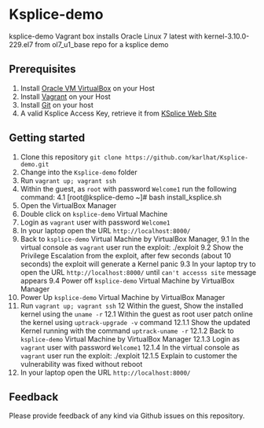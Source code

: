 # Ksplice-demo
ksplice-demo Vagrant box installs Oracle Linux 7 latest with kernel-3.10.0-229.el7 from ol7_u1_base repo for a ksplice demo


## Prerequisites
1. Install [Oracle VM VirtualBox](https://www.virtualbox.org/wiki/Downloads) on your Host
2. Install [Vagrant](https://vagrantup.com/) on your Host
3. Install [Git](https://git-scm.com/downloads) on your host
4. A valid Ksplice Access Key, retrieve it from [KSplice Web Site](http://ksplice.oracle.com/)

## Getting started
1. Clone this repository `git clone https://github.com/karlhat/Ksplice-demo.git`
2. Change into the `Ksplice-demo` folder
3. Run `vagrant up; vagrant ssh`
4. Within the guest, as `root` with password `Welcome1`  run the following command:
4.1  [root@ksplice-demo ~]# bash install_ksplice.sh
5. Open the VirtualBox Manager
6. Double click on `ksplice-demo` Virtual Machine
7. Login as `vagrant` user with password `Welcome1`
8. In your laptop open the URL `http://localhost:8000/`
9. Back to `ksplice-demo` Virtual Machine by VirtualBox Manager,
9.1 In the virtual console as `vagrant` user run the exploit: ./exploit
9.2 Show the Privilege Escalation from the exploit, after few seconds (about 10 seconds) the exploit will generate a Kernel panic
9.3 In your laptop try to open the URL `http://localhost:8000/` until `can't accesss site` message appears 
9.4 Power off `ksplice-demo` Virtual Machine by VirtualBox Manager
10. Power Up `ksplice-demo` Virtual Machine by VirtualBox Manager
11. Run `vagrant up; vagrant ssh`
12 Within the guest, Show the  installed kernel using the `uname -r`
12.1 Within the guest as root user patch online the kernel using `uptrack-upgrade -v` command
12.1.1 Show the updated Kernel running with the command `uptrack-uname -r`
12.1.2 Back to `ksplice-demo` Virtual Machine by VirtualBox Manager
12.1.3 Login as `vagrant` user with password `Welcome1`
12.1.4 In the virtual console as `vagrant` user run the exploit: ./exploit
12.1.5 Explain to customer the vulnerability was fixed without reboot
13. In your laptop open the URL `http://localhost:8000/`




## Feedback
Please provide feedback of any kind via Github issues on this repository.

